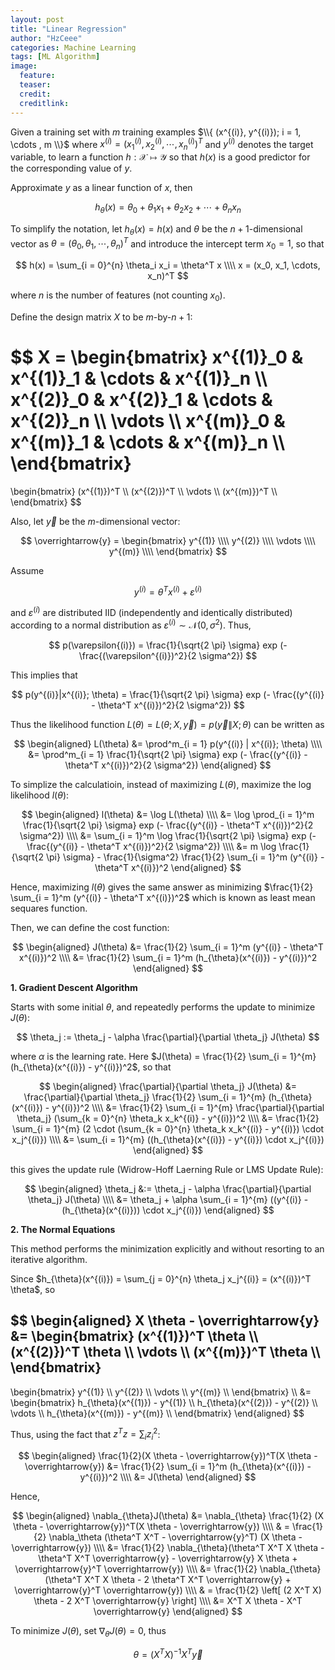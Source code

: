 ```yaml
---
layout: post
title: "Linear Regression"
author: "HzCeee"
categories: Machine Learning
tags: [ML Algorithm]
image:
  feature: 
  teaser: 
  credit:
  creditlink:
---
```


Given a training set with $m$ training examples $\\{ (x^{(i)}, y^{(i)}); i = 1, \cdots , m \\}$ where $x^{(i)} = (x_1^{(i)}, x_2^{(i)}, \cdots , x_n^{(i)})^T$ and $y^{(i)}$ denotes the target variable, to learn a function $h : \mathcal{X} \mapsto \mathcal{Y}$ so that $h(x)$ is a good predictor for the corresponding value of $y$.

Approximate $y$ as a linear function of $x$, then

$$
h_{\theta}(x) = \theta_0 + \theta_1 x_1 + \theta_2 x_2 + \cdots + \theta_n x_n
$$

To simplify the notation, let $h_{\theta}(x) = h(x)$ and $\theta$ be the $n + 1$-dimensional vector as $\theta = (\theta_0, \theta_1, \cdots, \theta_n)^T$ and introduce the intercept term $x_0 = 1$, so that

$$
h(x) = \sum_{i = 0}^{n} \theta_i x_i = \theta^T x \\\\
x = (x_0, x_1, \cdots, x_n)^T
$$

where $n$ is the number of features (not counting $x_0$).

Define the design matrix $X$ to be $m$-by-$n + 1$:

$$
X =
\begin{bmatrix}
x^{(1)}_0 & x^{(1)}_1 & \cdots & x^{(1)}_n \\\\
x^{(2)}_0 & x^{(2)}_1 & \cdots & x^{(2)}_n \\\\
\vdots \\\\
x^{(m)}_0 & x^{(m)}_1 & \cdots & x^{(m)}_n \\\\
\end{bmatrix}
=
\begin{bmatrix}
(x^{(1)})^T \\\\
(x^{(2)})^T \\\\
\vdots \\\\
(x^{(m)})^T \\\\
\end{bmatrix}
$$

Also, let $\overrightarrow{y}$ be the $m$-dimensional vector:

$$
\overrightarrow{y} = 
\begin{bmatrix}
y^{(1)} \\\\
y^{(2)} \\\\
\vdots \\\\
y^{(m)} \\\\
\end{bmatrix}
$$

Assume

$$
y^{(i)} = \theta^T x^{(i)} + \varepsilon^{(i)}
$$

and $\varepsilon^{(i)}$ are distributed IID (independently and identically distributed) according to a normal distribution as $\varepsilon^{(i)} \sim \mathcal{N}(0, \sigma^2)$. Thus,

$$
p(\varepsilon{(i)}) = \frac{1}{\sqrt{2 \pi} \sigma} exp (- \frac{(\varepsilon^{(i)})^2}{2 \sigma^2})
$$

This implies that

$$
p(y^{(i)}|x^{(i)}; \theta) = \frac{1}{\sqrt{2 \pi} \sigma} exp (- \frac{(y^{(i)} - \theta^T x^{(i)})^2}{2 \sigma^2})
$$

Thus the likelihood function $L(\theta) = L(\theta; X,\overrightarrow{y}) = p(\overrightarrow{y} \| X; \theta)$ can be written as

$$
\begin{aligned}
L(\theta) &= \prod^m_{i = 1} p(y^{(i)} | x^{(i)}; \theta) \\\\
&= \prod^m_{i = 1} \frac{1}{\sqrt{2 \pi} \sigma} exp (- \frac{(y^{(i)} - \theta^T x^{(i)})^2}{2 \sigma^2})
\end{aligned}
$$

To simplize the calculatioin, instead of maximizing $L(\theta)$, maximize the log likelihood $l(\theta)$:

$$
\begin{aligned}
l(\theta) &= \log L(\theta) \\\\
&= \log \prod_{i = 1}^m \frac{1}{\sqrt{2 \pi} \sigma} exp (- \frac{(y^{(i)} - \theta^T x^{(i)})^2}{2 \sigma^2}) \\\\
&= \sum_{i = 1}^m \log \frac{1}{\sqrt{2 \pi} \sigma} exp (- \frac{(y^{(i)} - \theta^T x^{(i)})^2}{2 \sigma^2}) \\\\
&= m \log \frac{1}{\sqrt{2 \pi} \sigma} - \frac{1}{\sigma^2} \frac{1}{2} \sum_{i = 1}^m (y^{(i)} - \theta^T x^{(i)})^2
\end{aligned}
$$

Hence, maximizing $l(\theta)$ gives the same answer as minimizing $\frac{1}{2} \sum_{i = 1}^m (y^{(i)} - \theta^T x^{(i)})^2$ which is known as least mean sequares function.

Then, we can define the cost function:

$$
\begin{aligned}
J(\theta) &= \frac{1}{2} \sum_{i = 1}^m (y^{(i)} - \theta^T x^{(i)})^2 \\\\
&= \frac{1}{2} \sum_{i = 1}^m (h_{\theta}(x^{(i)}) - y^{(i)})^2
\end{aligned}
$$

**1. Gradient Descent Algorithm**

Starts with some initial $\theta$, and repeatedly performs the update to minimize $J(\theta)$:

$$
\theta_j := \theta_j - \alpha \frac{\partial}{\partial \theta_j} J(\theta)
$$

where $\alpha$ is the learning rate. Here $J(\theta) = \frac{1}{2} \sum_{i = 1}^{m} (h_{\theta}(x^{(i)}) - y^{(i)})^2$, so that

$$
\begin{aligned}
\frac{\partial}{\partial \theta_j} J(\theta) &= \frac{\partial}{\partial \theta_j} \frac{1}{2} \sum_{i = 1}^{m} (h_{\theta}(x^{(i)}) - y^{(i)})^2 \\\\
&= \frac{1}{2} \sum_{i = 1}^{m} \frac{\partial}{\partial \theta_j} (\sum_{k = 0}^{n} \theta_k x_k^{(i)} - y^{(i)})^2 \\\\
&= \frac{1}{2} \sum_{i = 1}^{m} (2 \cdot (\sum_{k = 0}^{n} \theta_k x_k^{(i)} - y^{(i)}) \cdot x_j^{(i)}) \\\\
&= \sum_{i = 1}^{m} ((h_{\theta}(x^{(i)}) - y^{(i)}) \cdot x_j^{(i)})
\end{aligned}
$$

this gives the update rule (Widrow-Hoff Laerning Rule or LMS Update Rule):

$$
\begin{aligned}
\theta_j &:= \theta_j - \alpha \frac{\partial}{\partial \theta_j} J(\theta) \\\\
&= \theta_j + \alpha \sum_{i = 1}^{m} ((y^{(i)} - (h_{\theta}(x^{(i)})) \cdot x_j^{(i)})
\end{aligned}
$$

**2. The Normal Equations**

This method performs the minimization explicitly and without resorting to an iterative algorithm.

Since $h_{\theta}(x^{(i)}) = \sum_{j = 0}^{n} \theta_j x_j^{(i)} = (x^{(i)})^T \theta$, so

$$
\begin{aligned}
X \theta - \overrightarrow{y} &= 
\begin{bmatrix}
(x^{(1)})^T \theta \\\\
(x^{(2)})^T \theta \\\\
\vdots \\\\
(x^{(m)})^T \theta \\\\
\end{bmatrix}
-
\begin{bmatrix}
y^{(1)} \\\\
y^{(2)} \\\\
\vdots \\\\
y^{(m)} \\\\
\end{bmatrix} \\\\
&=
\begin{bmatrix}
h_{\theta}(x^{(1)}) - y^{(1)} \\\\
h_{\theta}(x^{(2)}) - y^{(2)} \\\\
\vdots \\\\
h_{\theta}(x^{(m)}) - y^{(m)} \\\\
\end{bmatrix}
\end{aligned}
$$

Thus, using the fact that $z^T z = \sum_i z_i^2$:

$$
\begin{aligned}
\frac{1}{2}(X \theta - \overrightarrow{y})^T(X \theta - \overrightarrow{y}) 
&= \frac{1}{2} \sum_{i = 1}^m (h_{\theta}(x^{(i)}) - y^{(i)})^2 \\\\
&= J(\theta)
\end{aligned}
$$

Hence, 

$$
\begin{aligned}
\nabla_{\theta}J(\theta) &=
\nabla_{\theta} \frac{1}{2} (X \theta - \overrightarrow{y})^T(X \theta - \overrightarrow{y}) \\\\
& = \frac{1}{2} \nabla_\theta (\theta^T X^T - \overrightarrow{y}^T) (X \theta - \overrightarrow{y}) \\\\
&= \frac{1}{2} \nabla_{\theta}(\theta^T X^T X \theta - \theta^T X^T \overrightarrow{y} - \overrightarrow{y} X \theta + \overrightarrow{y}^T \overrightarrow{y}) \\\\
&= \frac{1}{2} \nabla_{\theta} (\theta^T X^T X \theta - 2 \theta^T X^T \overrightarrow{y} + \overrightarrow{y}^T \overrightarrow{y}) \\\\
& = \frac{1}{2} \left[ (2 X^T X) \theta - 2 X^T \overrightarrow{y} \right] \\\\
&= X^T X \theta - X^T \overrightarrow{y}
\end{aligned}
$$

To minimize $J(\theta)$, set $\nabla_{\theta}J(\theta) = 0$, thus

$$
\theta = (X^T X)^{-1} X^T \overrightarrow{y}
$$
